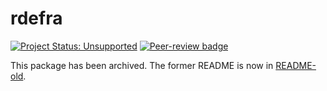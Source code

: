 # rdefra

[![Project Status: Unsupported](https://www.repostatus.org/badges/latest/unsupported.svg)](https://www.repostatus.org/#unsupported)
[![Peer-review badge](https://badges.ropensci.org/68_status.svg)](https://github.com/ropensci/software-review/issues/68)

This package has been archived. The former README is now in [README-old](README-not.md).
